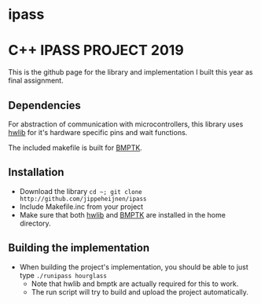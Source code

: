 # ipass

C++ IPASS PROJECT 2019
============================

This is the github page for the library and implementation I built this year as final assignment.

Dependencies
-----
For abstraction of communication with microcontrollers, this library uses [hwlib](http://github.com/wovo/hwlib) for it's hardware specific pins and wait functions.

The included makefile is built for [BMPTK](http://github.com/wovo/bmptk).

Installation
-----
- Download the library `cd ~; git clone http://github.com/jippeheijnen/ipass`
- Include Makefile.inc from your project
- Make sure that both [hwlib](http://github.com/wovo/hwlib) and [BMPTK](http://github.com/wovo/bmptk) are installed in the home 
  directory.
  
 
Building the implementation
----
- When building the project's implementation, you should be able to just type
  `./runipass hourglass`
  - Note that hwlib and bmptk are actually required for this to work.
  - The run script will try to build and upload the project automatically.
  

